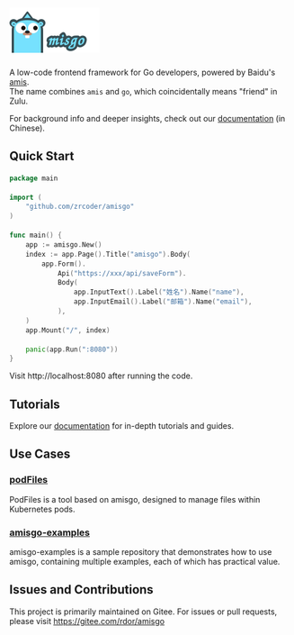 # ![amisgo](https://raw.githubusercontent.com/zrcoder/amisgo-assets/refs/heads/main/logo-with-text.svg)

A low-code frontend framework for Go developers, powered by Baidu's [amis](https://aisuda.bce.baidu.com/amis).  
The name combines `amis` and `go`, which coincidentally means "friend" in Zulu.

For background info and deeper insights, check out our [documentation](https://amisgo.pages.dev) (in Chinese).

## Quick Start

```go
package main

import (
	"github.com/zrcoder/amisgo"
)

func main() {
	app := amisgo.New()
	index := app.Page().Title("amisgo").Body(
		app.Form().
			Api("https://xxx/api/saveForm").
			Body(
				app.InputText().Label("姓名").Name("name"),
				app.InputEmail().Label("邮箱").Name("email"),
			),
	)
	app.Mount("/", index)

	panic(app.Run(":8080"))
}
```

Visit http://localhost:8080 after running the code.

## Tutorials

Explore our [documentation](https://amisgo.pages.dev) for in-depth tutorials and guides.

## Use Cases

### [podFiles](https://github.com/zrcoder/podFiles)

PodFiles is a tool based on amisgo, designed to manage files within Kubernetes pods.

### [amisgo-examples](https://github.com/zrcoder/amisgo-examples)

amisgo-examples is a sample repository that demonstrates how to use amisgo, containing multiple examples, each of which has practical value.

## Issues and Contributions

This project is primarily maintained on Gitee. For issues or pull requests, please visit https://gitee.com/rdor/amisgo
